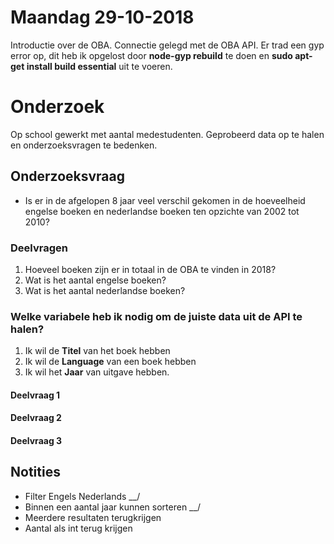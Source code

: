 # Maandag 29-10-2018
Introductie over de OBA. Connectie gelegd met de OBA API.
Er trad een gyp error op, dit heb ik opgelost door **node-gyp rebuild** te doen en **sudo apt-get install build essential** uit te voeren.


# Onderzoek
Op school gewerkt met aantal medestudenten. Geprobeerd data op te halen en onderzoeksvragen te bedenken. 


## Onderzoeksvraag
* Is er in de afgelopen 8 jaar veel verschil gekomen in de hoeveelheid engelse boeken en nederlandse boeken ten opzichte van 2002 tot 2010?

### Deelvragen 
1. Hoeveel boeken zijn er in totaal in de OBA te vinden in 2018?
2. Wat is het aantal engelse boeken?
3. Wat is het aantal nederlandse boeken?


### Welke variabele heb ik nodig om de juiste data uit de API te halen?
1. Ik wil de **Titel** van het boek hebben
2. Ik wil de **Language** van een boek hebben
3. Ik wil het **Jaar** van uitgave hebben. 

#### Deelvraag 1

#### Deelvraag 2


#### Deelvraag 3


## Notities
* Filter Engels Nederlands __/
* Binnen een aantal jaar kunnen sorteren __/
* Meerdere resultaten terugkrijgen
* Aantal als int terug krijgen